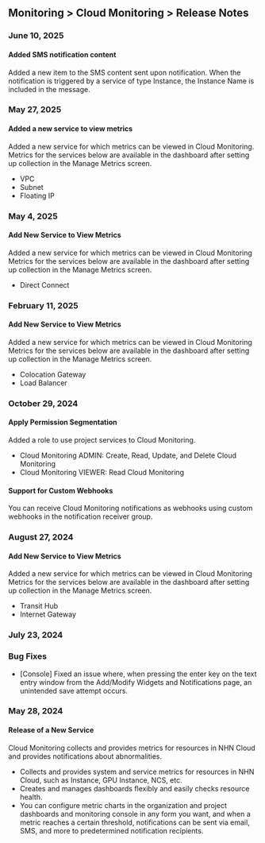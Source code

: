 ## Monitoring > Cloud Monitoring > Release Notes

### June 10, 2025

#### Added SMS notification content

Added a new item to the SMS content sent upon notification.
When the notification is triggered by a service of type Instance, the Instance Name is included in the message.

### May 27, 2025

#### Added a new service to view metrics

Added a new service for which metrics can be viewed in Cloud Monitoring.
Metrics for the services below are available in the dashboard after setting up collection in the Manage Metrics screen.

* VPC
* Subnet
* Floating IP


### May 4, 2025

#### Add New Service to View Metrics

Added a new service for which metrics can be viewed in Cloud Monitoring  
Metrics for the services below are available in the dashboard after setting up collection in the Manage Metrics screen.

* Direct Connect

### February 11, 2025

#### Add New Service to View Metrics

Added a new service for which metrics can be viewed in Cloud Monitoring  
Metrics for the services below are available in the dashboard after setting up collection in the Manage Metrics screen.

* Colocation Gateway
* Load Balancer

### October 29, 2024

#### Apply Permission Segmentation
Added a role to use project services to Cloud Monitoring.

* Cloud Monitoring ADMIN: Create, Read, Update, and Delete Cloud Monitoring
* Cloud Monitoring VIEWER: Read Cloud Monitoring

#### Support for Custom Webhooks
You can receive Cloud Monitoring notifications as webhooks using custom webhooks in the notification receiver group.

### August 27, 2024

#### Add New Service to View Metrics

Added a new service for which metrics can be viewed in Cloud Monitoring  
Metrics for the services below are available in the dashboard after setting up collection in the Manage Metrics screen.

* Transit Hub
* Internet Gateway

### July 23, 2024

### Bug Fixes
* [Console] Fixed an issue where, when pressing the enter key on the text entry window from the Add/Modify Widgets and Notifications page, an unintended save attempt occurs.

### May 28, 2024

#### Release of a New Service
Cloud Monitoring collects and provides metrics for resources in NHN Cloud and provides notifications about abnormalities. 

* Collects and provides system and service metrics for resources in NHN Cloud, such as Instance, GPU Instance, NCS, etc.
* Creates and manages dashboards flexibly and easily checks resource health.
* You can configure metric charts in the organization and project dashboards and monitoring console in any form you want, and when a metric reaches a certain threshold, notifications can be sent via email, SMS, and more to predetermined notification recipients.
